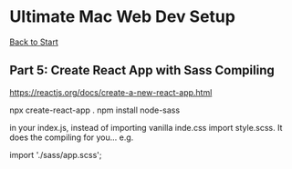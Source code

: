 # Ultimate Mac Web Dev Setup

[Back to Start](readme.md)

## Part 5: Create React App with Sass Compiling

https://reactjs.org/docs/create-a-new-react-app.html

npx create-react-app .
npm install node-sass

in your index.js, instead of importing vanilla inde.css
import style.scss. It does the compiling for you... e.g.

import './sass/app.scss';